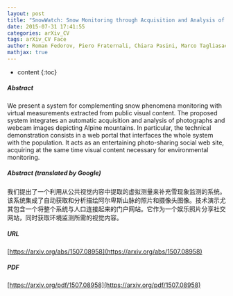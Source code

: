 ```yaml
---
layout: post
title: "SnowWatch: Snow Monitoring through Acquisition and Analysis of User-Generated Content"
date: 2015-07-31 17:41:55
categories: arXiv_CV
tags: arXiv_CV Face
author: Roman Fedorov, Piero Fraternali, Chiara Pasini, Marco Tagliasacchi
mathjax: true
---
```


* content
{:toc}

##### Abstract
We present a system for complementing snow phenomena monitoring with virtual measurements extracted from public visual content. The proposed system integrates an automatic acquisition and analysis of photographs and webcam images depicting Alpine mountains. In particular, the technical demonstration consists in a web portal that interfaces the whole system with the population. It acts as an entertaining photo-sharing social web site, acquiring at the same time visual content necessary for environmental monitoring.

##### Abstract (translated by Google)
我们提出了一个利用从公共视觉内容中提取的虚拟测量来补充雪现象监测的系统。该系统集成了自动获取和分析描绘阿尔卑斯山脉的照片和摄像头图像。技术演示尤其包含一个将整个系统与人口连接起来的门户网站。它作为一个娱乐照片分享社交网站，同时获取环境监测所需的视觉内容。

##### URL
[https://arxiv.org/abs/1507.08958](https://arxiv.org/abs/1507.08958)

##### PDF
[https://arxiv.org/pdf/1507.08958](https://arxiv.org/pdf/1507.08958)

